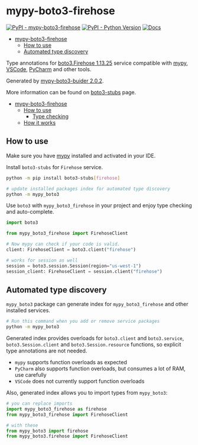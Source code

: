 # mypy-boto3-firehose

[![PyPI - mypy-boto3-firehose](https://img.shields.io/pypi/v/mypy-boto3-firehose.svg?color=blue)](https://pypi.org/project/mypy-boto3-firehose)
[![PyPI - Python Version](https://img.shields.io/pypi/pyversions/mypy-boto3-firehose.svg?color=blue)](https://pypi.org/project/mypy-boto3-firehose)
[![Docs](https://img.shields.io/readthedocs/mypy-boto3-builder.svg?color=blue)](https://mypy-boto3-builder.readthedocs.io/)

- [mypy-boto3-firehose](#mypy-boto3-firehose)
  - [How to use](#how-to-use)
  - [Automated type discovery](#automated-type-discovery)


Type annotations for
[boto3.Firehose 1.13.25](https://boto3.amazonaws.com/v1/documentation/api/1.13.25/reference/services/firehose.html#Firehose) service
compatible with [mypy](https://github.com/python/mypy), [VSCode](https://code.visualstudio.com/),
[PyCharm](https://www.jetbrains.com/pycharm/) and other tools.

Generated by [mypy-boto3-buider 2.0.2](https://github.com/vemel/mypy_boto3_builder).

More information can be found on [boto3-stubs](https://pypi.org/project/boto3-stubs/) page.

- [mypy-boto3-firehose](#mypy-boto3-firehose)
  - [How to use](#how-to-use)
    - [Type checking](#type-checking)
  - [How it works](#how-it-works)

## How to use

Make sure you have [mypy](https://github.com/python/mypy) installed and activated in your IDE.

Install `boto3-stubs` for `Firehose` service.

```bash
python -m pip install boto3-stubs[firehose]

# update installed packages index for automated type discovery
python -m mypy_boto3
```

Use `boto3` with `mypy_boto3_firehose` in your project and enjoy type checking and auto-complete.

```python
import boto3

from mypy_boto3_firehose import FirehoseClient

# Now mypy can check if your code is valid.
client: FirehoseClient = boto3.client("firehose")

# works for session as well
session = boto3.session.Session(region="us-west-1")
session_client: FirehoseClient = session.client("firehose")

```

## Automated type discovery

`mypy_boto3` package can generate index for `mypy_boto3_firehose` and other installed services.

```bash
# Run this command when you add or remove service packages
python -m mypy_boto3
```

Generated index provides overloads for `boto3.client` and `boto3.service`,
`boto3.Session.client` and `boto3.Session.resource` functions,
so explicit type annotations are not needed.

- `mypy` supports function overloads as expected
- `PyCharm` also supports function overloads, but consumes a lot of RAM, use carefully
- `VSCode` does not currently support function overloads

Also, generated index allows you to import types from `mypy_boto3`:

```python
# you can replace imports
import mypy_boto3_firehose as firehose
from mypy_boto3_firehose import FirehoseClient

# with these
from mypy_boto3 import firehose
from mypy_boto3.firehose import FirehoseClient
```